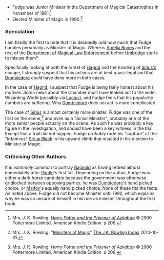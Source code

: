 
- Fudge was Junior Minister in the Department of Magical Catastrophes in November of 1981.[^220906-1]
- Elected Minister of Magic in 1990.[^220906-2]

[^220906-2]:
    Mrs. J. K. Rowling.
    "[Ministers of Magic](https://www.rowlingindex.org/work/msmpm/)"
    [The J.K. Rowling Index](https://www.rowlingindex.org) 2014-10-31.

[^220906-1]:
    Mrs. J. K. Rowling.
    _[Harry Potter and the Prisoner of Azkaban](https://www.librarything.com/work/2742161)_
    © 2000 Pottermore Limited. American Kindle Edition. p 208.

### Speculation

I am hardly the first to note that it is decidedly odd how much that Fudge
handles personally as Minister of Magic. Where is [Amelia Bones][] and the
rest of the [Department of Magical Law Enforcement][MLE] before [Umbridge][]
starts to misuse them?

[MLE]: /Harrypedia/culture/government
[Amelia Bones]: /Harrypedia/people/bones/amelia_susan/
[Umbridge]: /Harrypedia/people/umbridge/dolores_jane/

Specifically looking at both the arrest of [Hagrid][] and the handling of
[Sirius's][SB] escape, I strongly suspect that his actions are at best quasi-legal
and that [Dumbledore][] _could_ have done more in both cases.

[Hagrid]: /Harrypedia/people/hagrid/rubeus/
[SB]: /Harrypedia/people/black/sirius_iii/
[Dumbledore]: /Harrypedia/people/dumbledore/albus_percival_wulfric_brian/

In the case of [Hagrid][], I suspect that Fudge is being fairly honest about
his motives. _Some_ news about the Chamber must have leaked out to the wider
Wizarding World (possibly via [Lucius][]), and Fudge feels that his popularity
numbers are suffering. Why [Dumbledore][] does not act is more complicated.

[Lucius]: /Harrypedia/people/malfoy/lucius_abraxas/

The case of [Sirius][SB] is almost certainly more sinister. Fudge was one of
the first on the scene,[^220906-3] and even as a "Junior Minister", probably
one of the more senior people actually on the scene. As such he was probably a
key figure in the investigation, and _should_ have been a key witness in the
trial. Except that a trial did not happen. Fudge _probably_ rode his
"capture" of the "infamous" [Sirius Black][SB] in his upward climb that
resulted in his election to Minister of Magic.

[^220906-3]:
    Mrs. J. K. Rowling.
    _[Harry Potter and the Prisoner of Azkaban](https://www.librarything.com/work/2742161)_
    © 2000 Pottermore Limited. American Kindle Edition. p 208.

### Criticising Other Authors

It is _extremely_ common to portray [Bagnold][] as having retired almost
immediately after [Riddle][]'s first fall. Depending on the author, Fudge was
either a dark horse candidate because the government was otherwise gridlocked
between opposing parties, he was [Dumbledore][]'s hand picked choice, or
[Malfoy][]'s equally hand picked choice. None of these fits the facts. As
noted above, Fudge did not become Minister until 1990, which explains why he
was so unsure of himself in his role as minister throughout the first book.

[Riddle]: /Harrypedia/people/riddle/tom_marvolo/
[Bagnold]: /Harrypedia/people/bagnold/millicent/
[Malfoy]: /Harrypedia/people/malfoy/lucius_abraxas/

